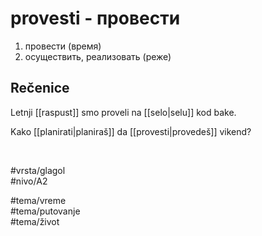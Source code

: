 # provesti - провести

1. провести (время)  
2. осуществить, реализовать (реже)

## Rečenice

Letnji [[raspust]] smo proveli na [[selo|selu]] kod bake.

Kako [[planirati|planiraš]] da [[provesti|provedeš]] vikend?

<br>

#vrsta/glagol  
#nivo/A2  

#tema/vreme  
#tema/putovanje  
#tema/život  
